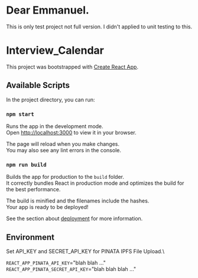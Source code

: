 # Dear Emmanuel.

This is only test project not full version.
I didn't applied to unit testing to this.

# Interview_Calendar

This project was bootstrapped with [Create React App](https://github.com/facebook/create-react-app).

## Available Scripts

In the project directory, you can run:

### `npm start`

Runs the app in the development mode.\
Open [http://localhost:3000](http://localhost:3000) to view it in your browser.

The page will reload when you make changes.\
You may also see any lint errors in the console.

### `npm run build`

Builds the app for production to the `build` folder.\
It correctly bundles React in production mode and optimizes the build for the best performance.

The build is minified and the filenames include the hashes.\
Your app is ready to be deployed!

See the section about [deployment](https://facebook.github.io/create-react-app/docs/deployment) for more information.

## Environment

Set API_KEY and SECRET_API_KEY for PINATA IPFS File Upload.\

`REACT_APP_PINATA_API_KEY`="blah blah ..."\
`REACT_APP_PINATA_SECRET_API_KEY`="blah blah blah ..."
